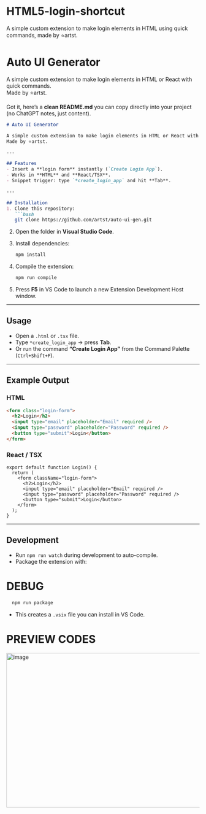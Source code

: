 # HTML5-login-shortcut
A simple custom extension to make login elements in HTML using quick commands, made by ⭐artst.


# Auto UI Generator

A simple custom extension to make login elements in HTML or React with quick commands.  
Made by ⭐artst.

Got it, here’s a **clean README.md** you can copy directly into your project (no ChatGPT notes, just content).

````markdown
# Auto UI Generator

A simple custom extension to make login elements in HTML or React with quick commands.  
Made by ⭐artst.

---

## Features
- Insert a **login form** instantly (`Create Login App`).
- Works in **HTML** and **React/TSX**.
- Snippet trigger: type `*create_login_app` and hit **Tab**.

---

## Installation
1. Clone this repository:
   ```bash
   git clone https://github.com/artst/auto-ui-gen.git
````

2. Open the folder in **Visual Studio Code**.
3. Install dependencies:

   ```bash
   npm install
   ```
4. Compile the extension:

   ```bash
   npm run compile
   ```
5. Press **F5** in VS Code to launch a new Extension Development Host window.

---

## Usage

* Open a `.html` or `.tsx` file.
* Type `*create_login_app` → press **Tab**.
* Or run the command **“Create Login App”** from the Command Palette (`Ctrl+Shift+P`).

---

## Example Output

### HTML

```html
<form class="login-form">
  <h2>Login</h2>
  <input type="email" placeholder="Email" required />
  <input type="password" placeholder="Password" required />
  <button type="submit">Login</button>
</form>
```

### React / TSX

```tsx
export default function Login() {
  return (
    <form className="login-form">
      <h2>Login</h2>
      <input type="email" placeholder="Email" required />
      <input type="password" placeholder="Password" required />
      <button type="submit">Login</button>
    </form>
  );
}
```

---

## Development

* Run `npm run watch` during development to auto-compile.
* Package the extension with:

# DEBUG  
```bash
  npm run package
  ```
* This creates a `.vsix` file you can install in VS Code.

# PREVIEW CODES
<img width="668" height="403" alt="image" src="https://github.com/user-attachments/assets/f9e17800-0812-47b0-9d2d-8c41daf61ef5" />
